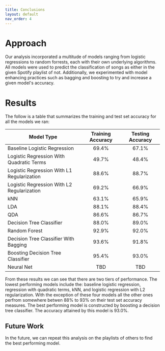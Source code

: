 ```yaml
---
title: Conclusions
layout: default
nav_order: 4
---
```


# Approach

Our analysis incorporated a multitude of models ranging from logistic regressions to random forrests, each with their own underlying algorithms. All models were used to predict the classification of songs as either in the given Spotify playlist of not. Additionally, we experimented with model enhancing practices such as bagging and boosting to try and increase a given model's accuracy. 

# Results

The follow is a table that summarizes the training and test set accuracy for all the models we ran:


|                 Model Type                 | Training Accuracy   | Testing Accuracy   |
|--------------------------------------------|:-------------------:|:------------------:|
|        Baseline Logistic Regression        |       69.4%         |       67.1%        |
|  Logistic Regression With Quadratic Terms  |       49.7%         |       48.4%        |
| Logistic Regression With L1 Regularization |       88.6%         |       88.7%        |
| Logistic Regression With L2 Regularization |       69.2%         |       66.9%        |
|                     kNN                    |       63.1%         |       65.9%        |
|                     LDA                    |       88.1%         |       88.4%        |
|                     QDA                    |       86.6%         |       86.7%        |
|          Decision Tree Classifier          |       88.0%         |       89.0%        |
|               Random Forest                |       92.9%         |       92.0%        |
|    Decision Tree Classifier With Bagging   |       93.6%         |       91.8%        |
|       Boosting Decision Tree Classifier    |       95.4%         |       93.0%        |
|                 Neural Net                 |       TBD           |       TBD          |

From these results we can see that there are two tiers of performance. The lowest performing models include the: baseline logistic regression, regression with quadratic terms, kNN, and logistic regression with L2 regularization. With the exception of these four models all the other ones perfrom somewhere betwen 88% to 93% on their test set accuracy measures. The best performing model is constructed by boosting a decision tree classifier. The accuracy attained by this model is 93.0%.

## Future Work
In the future, we can repeat this analysis on the playlists of others to find the best performing model.